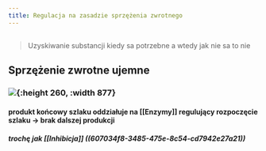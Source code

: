```yaml
---
title: Regulacja na zasadzie sprzężenia zwrotnego
---
```


##
> Uzyskiwanie substancji kiedy sa potrzebne a wtedy jak nie sa to nie
## **Sprzężenie zwrotne ujemne**
### ![](https://media.discordapp.net/attachments/738092871021756817/831114805283913728/unknown.png?width=720&height=245){:height 260, :width 877}
#### **produkt końcowy** szlaku oddziałuje na [[Enzymy]] regulujący rozpoczęcie szlaku → brak dalszej produkcji
##### trochę jak [[Inhibicja]] ((607034f8-3485-475e-8c54-cd7942e27a21))
